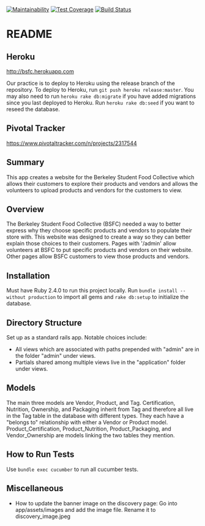 [![Maintainability](https://api.codeclimate.com/v1/badges/4f477d37fd3794829697/maintainability)](https://codeclimate.com/github/asliakalin/Berkeley-Student-Food-Collective/maintability)
[![Test Coverage](https://api.codeclimate.com/v1/badges/4f477d37fd3794829697/test_coverage)](hhttps://codeclimate.com/github/asliakalin/Berkeley-Student-Food-Collective/test_coverage)
[![Build Status](https://travis-ci.com/dwang733/Berkeley-Student-Food-Collective.svg?branch=master)](https://travis-ci.com/dwang733/Berkeley-Student-Food-Collective)

# README

## Heroku

http://bsfc.herokuapp.com

Our practice is to deploy to Heroku using the release branch of the repository.
To deploy to Heroku, run `git push heroku release:master`. You may also need to run `heroku rake db:migrate` if you have added migrations since you last deployed to Heroku. Run `heroku rake db:seed` if you want to reseed the database.

## Pivotal Tracker

https://www.pivotaltracker.com/n/projects/2317544

## Summary

This app creates a website for the Berkeley Student Food Collective which allows their customers to explore their products and vendors and allows the volunteers to upload products and vendors for the customers to view.

## Overview

The Berkeley Student Food Collective (BSFC) needed a way to better express why they choose specific products and vendors to populate their store with. This website was designed to create a way so they can better explain those choices to their customers. Pages with '/admin' allow volunteers at BSFC to put specific products and vendors on their website. Other pages allow BSFC customers to view those products and vendors.

## Installation

Must have Ruby 2.4.0 to run this project locally. Run `bundle install --without production` to import all gems and `rake db:setup` to initialize the database.

## Directory Structure

Set up as a standard rails app. Notable choices include:

- All views which are associated with paths prepended with "admin" are in the folder "admin" under views.
- Partials shared among multiple views live in the "application" folder under views.

## Models

The main three models are Vendor, Product, and Tag. Certification, Nutrition, Ownership, and Packaging inherit from Tag and therefore all live in the Tag table in the database with different types. They each have a "belongs to" relationship with either a Vendor or Product model. Product_Certification, Product_Nutrition, Product_Packaging, and Vendor_Ownership are models linking the two tables they mention.

## How to Run Tests

Use `bundle exec cucumber` to run all cucumber tests.

## Miscellaneous

- How to update the banner image on the discovery page: Go into app/assets/images and add the image file. Rename it to discovery_image.jpeg
